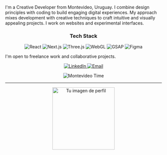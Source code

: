 I'm a Creative Developer from Montevideo, Uruguay. I combine design principles with coding to build engaging digital experiences.
My approach mixes development with creative techniques to craft intuitive and visually appealing projects. I work on websites and experimental interfaces.

<div align="center">
  <h3>Tech Stack</h3>
  <img src="https://img.shields.io/badge/React-61DAFB?style=for-the-badge&logo=react&logoColor=black" alt="React">
  <img src="https://img.shields.io/badge/Next.js-000000?style=for-the-badge&logo=next.js&logoColor=white" alt="Next.js">
  <img src="https://img.shields.io/badge/Three.js-000000?style=for-the-badge&logo=three.js&logoColor=white" alt="Three.js">
  <img src="https://img.shields.io/badge/WebGL-990000?style=for-the-badge&logo=webgl&logoColor=white" alt="WebGL">
  <img src="https://img.shields.io/badge/GSAP-88CE02?style=for-the-badge&logo=greensock&logoColor=black" alt="GSAP">
  <img src="https://img.shields.io/badge/Figma-F24E1E?style=for-the-badge&logo=figma&logoColor=white" alt="Figma">
</div>

I'm open to freelance work and collaborative projects.

<div align="center">
  <a href="https://www.linkedin.com/in/yourusername/" target="_blank">
    <img src="https://img.shields.io/badge/LinkedIn-0077B5?style=for-the-badge&logo=linkedin&logoColor=white" alt="LinkedIn" />
  </a>
  <a href="mailto:nicovalles1900@gmail.com">
    <img src="https://img.shields.io/badge/Email-D14836?style=for-the-badge&logo=gmail&logoColor=white" alt="Email" />
  </a>
  <p>
    <img src="https://img.shields.io/badge/🔴 Live-Montevideo Time-blue?style=for-the-badge" alt="Montevideo Time">
  </p>
</div>

---

<div align="center">
  <img src="https://github.com/user-attachments/assets/32953b49-2c9e-4723-90b8-358f5660e9fe" alt="Tu imagen de perfil" width="200">
</div>
